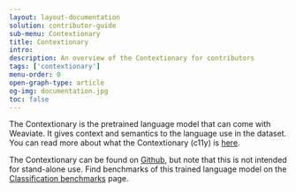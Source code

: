 ```yaml
---
layout: layout-documentation
solution: contributor-guide
sub-menu: Contextionary
title: Contextionary
intro: 
description: An overview of the Contextionary for contributors
tags: ['contextionary']
menu-order: 0
open-graph-type: article
og-img: documentation.jpg
toc: false
---
```


The Contextionary is the pretrained language model that can come with Weaviate. It gives context and semantics to the language use in the dataset. You can read more about what the Contextionary (c11y) is [here](../../../weaviate/current/modules/text2vec-contextionary.html).

The Contextionary can be found on [Github](https://github.com/semi-technologies/contextionary), but note that this is not intended for stand-alone use. Find benchmarks of this trained language model on the [Classification benchmarks](./classification-benchmarks.html) page.